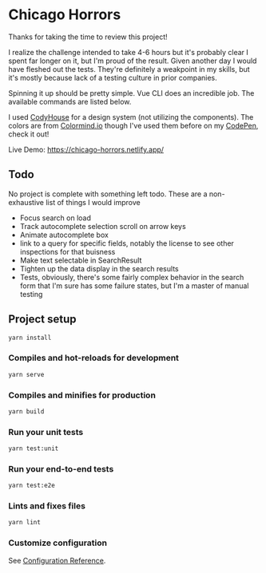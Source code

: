 # Chicago Horrors

Thanks for taking the time to review this project!

I realize the challenge intended to take 4-6 hours but it's probably clear I spent far longer on it, but I'm proud of the result. Given another day I would have fleshed out the tests. They're definitely a weakpoint in my skills, but it's mostly because lack of a testing culture in prior companies.

Spinning it up should be pretty simple. Vue CLI does an incredible job. The available commands are listed below.

I used [CodyHouse](https://codyhouse.co/) for a design system (not utilizing the components). The colors are from [Colormind.io](http://colormind.io/) though I've used them before on my [CodePen](https://codepen.io/PatrickKennedy), check it out!

Live Demo: https://chicago-horrors.netlify.app/

## Todo

No project is complete with something left todo. These are a non-exhaustive list of things I would improve

- Focus search on load
- Track autocomplete selection scroll on arrow keys
- Animate autocomplete box
- link to a query for specific fields, notably the license to see other inspections for that buisness
- Make text selectable in SearchResult
- Tighten up the data display in the search results
- Tests, obviously, there's some fairly complex behavior in the search form that I'm sure has some failure states, but I'm a master of manual testing

## Project setup

```sh
yarn install
```

### Compiles and hot-reloads for development

```sh
yarn serve
```

### Compiles and minifies for production

```sh
yarn build
```

### Run your unit tests

```sh
yarn test:unit
```

### Run your end-to-end tests

```sh
yarn test:e2e
```

### Lints and fixes files

```sh
yarn lint
```

### Customize configuration

See [Configuration Reference](https://cli.vuejs.org/config/).
